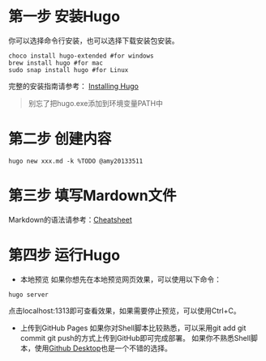 # 第一步 安装Hugo
你可以选择命令行安装，也可以选择下载安装包安装。
```shell
choco install hugo-extended #for windows
brew install hugo #for mac
sudo snap install hugo #for Linux
```
完整的安装指南请参考： [Installing Hugo](https://www.gohugo.org/doc/overview/installing/)
> 别忘了把hugo.exe添加到环境变量PATH中

# 第二步 创建内容
```shell
hugo new xxx.md -k %TODO @amy20133511
```
# 第三步 填写Mardown文件
Markdown的语法请参考：[Cheatsheet](https://www.markdownguide.org/cheat-sheet/)
# 第四步 运行Hugo
- 本地预览 如果你想先在本地预览网页效果，可以使用以下命令：
```shell
hugo server
```
点击localhost:1313即可查看效果，如果需要停止预览，可以使用Ctrl+C。
- 上传到GitHub Pages
如果你对Shell脚本比较熟悉，可以采用git add git commit git push的方式上传到GitHub即可完成部署。
如果你不熟悉Shell脚本，使用[Github Desktop](https://desktop.github.com/)也是一个不错的选择。
